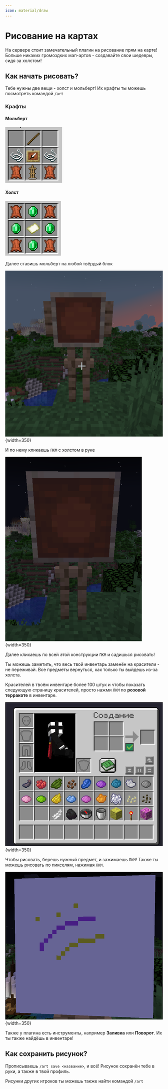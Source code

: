 ```yaml
---
icon: material/draw
---
```


# Рисование на картах

На сервере стоит замечательный плагин на рисование прям на карте! Больше никаких громоздких мап-артов - создавайте свои шедевры, сидя за холстом!

## **Как начать рисовать?**

Тебе нужны две вещи - холст и мольберт! Их крафты ты можешь посмотреть командой `/art`

### Крафты

#### Мольберт

![molbert](../../assets/artmap/molbert.png)

#### Холст

![holst](../../assets/artmap/holst.png)

Далее ставишь мольберт на любой твёрдый блок

![molbertplaced](../../assets/artmap/molbert_placed.png){width=350}

И по нему кликаешь `ПКМ` с холстом в руке

![holstplaced](../../assets/artmap/holst_placed.png){width=350}

Далее кликаешь по всей этой конструкции `ПКМ` и садишься рисовать!

Ты можешь заметить, что весь твой инвентарь заменён на красители - не переживай. Все предметы вернуться, как только ты выйдешь из-за холста. 

Красителей в твоём инвентаре более 100 штук и чтобы показать следующую страницу красителей, просто нажми `ЛКМ` по **розовой терракоте** в инвентаре.

![artmapinventory](../../assets/artmap/artmap_inventory.png){width=350}

Чтобы рисовать, берешь нужный предмет, и зажимаешь `ПКМ`! Также ты можешь рисовать по пикселям, нажимая `ЛКМ`.

![drawing](../../assets/artmap/drawing.png){width=350}

Также у плагина есть инструменты, например **Заливка** или **Поворот**. Их ты также найдёшь в инвентаре!

## **Как сохранить рисунок?**

Прописываешь `/art save <название>`, и всё! Рисунок сохранён тебе в руки, а также в твой профиль. 

Рисунки других игроков ты можешь также найти командой `/art`



